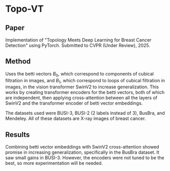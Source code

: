 # Topo-VT

## Paper
Implementation of "Topology Meets Deep Learning for Breast Cancer Detection" using PyTorch. Submitted to CVPR (Under Review), 2025.

## Method
Uses the betti vectors $B_0$, which correspond to components of cubical filtration in images, and $B_1$, which correspond to loops of cubical filtration in images, in the vision transformer SwinV2 to increase generalization. This works by creating transformer encoders for the betti vectors, both of which are independent, then applying cross-attention between all the layers of SwinV2 and the transformer encoder of betti vector embeddings. 

The datasets used were BUSI-3, BUSI-2 (2 labels instead of 3), BusBra, and Mendeley. All of these datasets are X-ray images of breast cancer.

## Results
Combining betti vector embeddings with SwinV2 cross-attention showed promise in increasing generalization, specifically in the BusBra dataset. It saw small gains in BUSI-3. However, the encoders were not tuned to be the best, so more experimentation will be needed.
